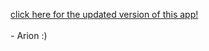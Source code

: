 [click here for the updated version of this app!](https://github.com/arionaskins/sun-sign-calculator)
<br>
<br>
 \- Arion :)
